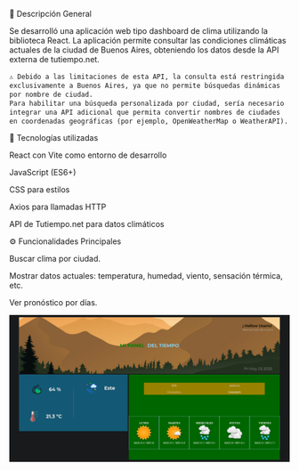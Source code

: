 📌 Descripción General

Se desarrolló una aplicación web tipo dashboard de clima utilizando la biblioteca React. La aplicación permite consultar las condiciones climáticas actuales de la ciudad de Buenos Aires, obteniendo los datos desde la API externa de tutiempo.net.

    ⚠️ Debido a las limitaciones de esta API, la consulta está restringida exclusivamente a Buenos Aires, ya que no permite búsquedas dinámicas por nombre de ciudad.
    Para habilitar una búsqueda personalizada por ciudad, sería necesario integrar una API adicional que permita convertir nombres de ciudades en coordenadas geográficas (por ejemplo, OpenWeatherMap o WeatherAPI).

🧠 Tecnologías utilizadas

React con Vite como entorno de desarrollo

JavaScript (ES6+)

CSS para estilos

Axios para llamadas HTTP

API de Tutiempo.net para datos climáticos

⚙️ Funcionalidades Principales

Buscar clima por ciudad.

Mostrar datos actuales: temperatura, humedad, viento, sensación térmica, etc.

Ver pronóstico por días.

![Vista del dashboard de clima](./public/capturaDelProyecto.png)


